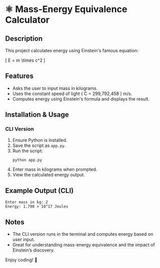 # ⚛️ Mass-Energy Equivalence Calculator

## Description
This project calculates energy using Einstein's famous equation:

\[ E = m \times c^2 \]

## Features
- Asks the user to input mass in kilograms.
- Uses the constant speed of light \( C = 299,792,458 \) m/s.
- Computes energy using Einstein's formula and displays the result.

## Installation & Usage

### CLI Version
1. Ensure Python is installed.
2. Save the script as `app.py`.
3. Run the script:
   ```sh
   python app.py
   ```
4. Enter mass in kilograms when prompted.
5. View the calculated energy output.

## Example Output (CLI)
```
Enter mass in kg: 2
Energy: 1.798 × 10^17 Joules
```

## Notes
- The CLI version runs in the terminal and computes energy based on user input.
- Great for understanding mass-energy equivalence and the impact of Einstein’s discovery.

Enjoy coding! 🚀

